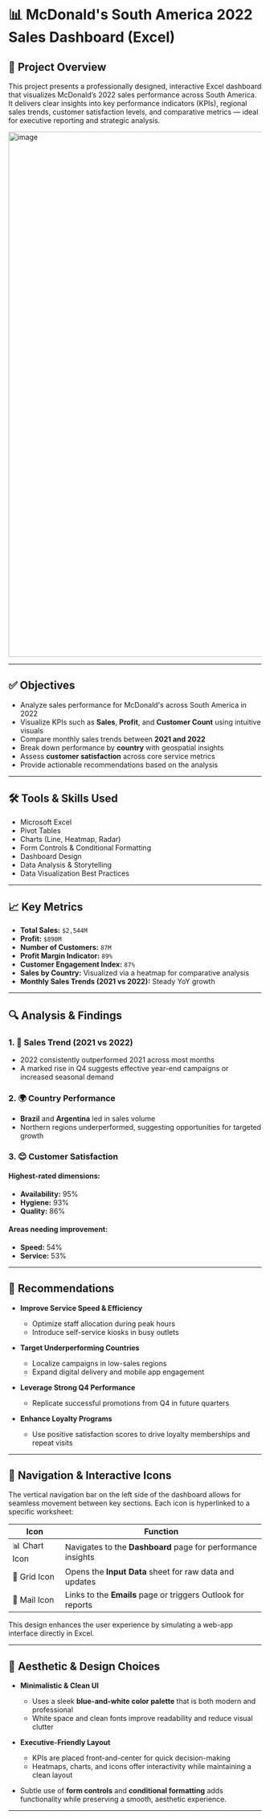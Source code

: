 # 📊 McDonald's South America 2022 Sales Dashboard (Excel)


## 📌 Project Overview

This project presents a professionally designed, interactive Excel dashboard that visualizes McDonald’s 2022 sales performance across South America. It delivers clear insights into key performance indicators (KPIs), regional sales trends, customer satisfaction levels, and comparative metrics — ideal for executive reporting and strategic analysis.

<img width="1045" alt="image" src="https://github.com/user-attachments/assets/f9fb0acf-b82f-47fd-9ee6-d5c6c54a3892" />


---

## ✅ Objectives

- Analyze sales performance for McDonald's across South America in 2022  
- Visualize KPIs such as **Sales**, **Profit**, and **Customer Count** using intuitive visuals  
- Compare monthly sales trends between **2021 and 2022**  
- Break down performance by **country** with geospatial insights  
- Assess **customer satisfaction** across core service metrics  
- Provide actionable recommendations based on the analysis  

---

## 🛠️ Tools & Skills Used

- Microsoft Excel  
- Pivot Tables  
- Charts (Line, Heatmap, Radar)  
- Form Controls & Conditional Formatting  
- Dashboard Design  
- Data Analysis & Storytelling  
- Data Visualization Best Practices  

---

## 📈 Key Metrics

- **Total Sales:** `$2,544M`  
- **Profit:** `$890M`  
- **Number of Customers:** `87M`  
- **Profit Margin Indicator:** `89%`  
- **Customer Engagement Index:** `87%`  
- **Sales by Country:** Visualized via a heatmap for comparative analysis  
- **Monthly Sales Trends (2021 vs 2022):** Steady YoY growth  

---

## 🔍 Analysis & Findings

### 1. 📅 Sales Trend (2021 vs 2022)
- 2022 consistently outperformed 2021 across most months  
- A marked rise in Q4 suggests effective year-end campaigns or increased seasonal demand  

### 2. 🌍 Country Performance
- **Brazil** and **Argentina** led in sales volume  
- Northern regions underperformed, suggesting opportunities for targeted growth  

### 3. 😊 Customer Satisfaction
#### Highest-rated dimensions:
- **Availability:** 95%  
- **Hygiene:** 93%  
- **Quality:** 86%  

#### Areas needing improvement:
- **Speed:** 54%  
- **Service:** 53%  

---

## 📌 Recommendations

- **Improve Service Speed & Efficiency**  
  - Optimize staff allocation during peak hours  
  - Introduce self-service kiosks in busy outlets  

- **Target Underperforming Countries**  
  - Localize campaigns in low-sales regions  
  - Expand digital delivery and mobile app engagement  

- **Leverage Strong Q4 Performance**  
  - Replicate successful promotions from Q4 in future quarters  

- **Enhance Loyalty Programs**  
  - Use positive satisfaction scores to drive loyalty memberships and repeat visits  

---

## 🧭 Navigation & Interactive Icons

The vertical navigation bar on the left side of the dashboard allows for seamless movement between key sections. Each icon is hyperlinked to a specific worksheet:

| Icon | Function |
|------|----------|
| 📊 Chart Icon | Navigates to the **Dashboard** page for performance insights |
| 📁 Grid Icon | Opens the **Input Data** sheet for raw data and updates |
| 📧 Mail Icon | Links to the **Emails** page or triggers Outlook for reports |

This design enhances the user experience by simulating a web-app interface directly in Excel.

---

## 🎨 Aesthetic & Design Choices

- **Minimalistic & Clean UI**  
  - Uses a sleek **blue-and-white color palette** that is both modern and professional  
  - White space and clean fonts improve readability and reduce visual clutter  

- **Executive-Friendly Layout**  
  - KPIs are placed front-and-center for quick decision-making  
  - Heatmaps, charts, and icons offer interactivity while maintaining a clean layout  

- Subtle use of **form controls** and **conditional formatting** adds functionality while preserving a smooth, aesthetic experience.

---

